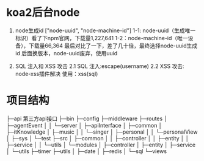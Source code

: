 <!--
 * @Author: your name
 * @Date: 2020-04-27 19:12:15
 * @LastEditTime: 2021-04-18 21:48:35
 * @LastEditors: Please set LastEditors
 * @Description: In User Settings Edit
 * @FilePath: \vueTsKoa\README.md
-->
# koa2后台node
1. node生成id ["node-uuid", "node-machine-id"]
1-1: node-uuid（生成唯一标识）看了下npm官网，下载量1,227,641
1-2：node-machine-id（唯一设备），下载量66,364
最后对比了一下，差了几十倍，最终选择node-uuid生成id
后面换版本，node-uuid废弃，使用uuid

2. SQL 注入和 XSS 攻击
2.1 SQL 注入:escape(username)
2.2 XSS 攻击: node-xss插件解决
使用：xss(sql)




# 项目结构

├─api   第三方api接口
├─bin
├─config
├─middleware
├─routes
│  ├─agentEvent
│  │  └─server
│  ├─apiInterface
│  ├─common
│  ├─itKnowledge
│  ├─music
│  │  └─singer
│  ├─personal
│  │  └─personalView
│  ├─sys
│  └─test
├─src
│  ├─common
│  │  ├─controller
│  │  ├─entity
│  │  ├─service
│  │  └─utils
│  └─modules
│      ├─controller
│      ├─entity
│      ├─service
│      └─utils
├─timer
├─utils
│  ├─date
│  ├─redis
│  └─sql
└─views
